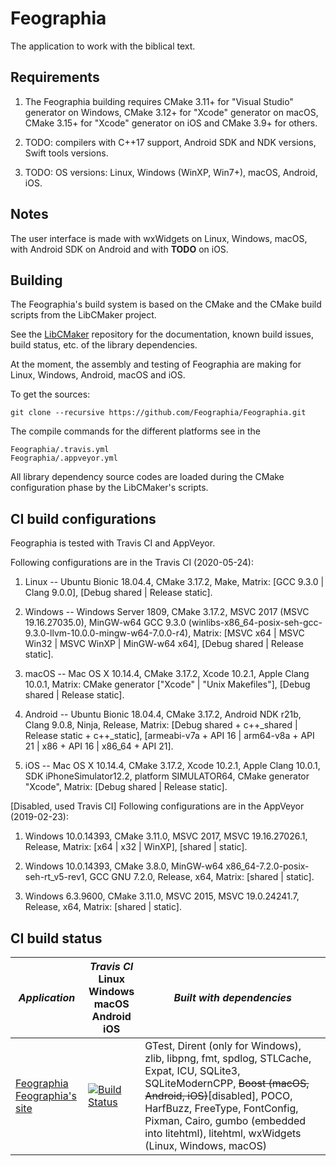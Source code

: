 # Feographia

The application to work with the biblical text.


## Requirements

1. The Feographia building requires CMake 3.11+ for "Visual Studio" generator on Windows, CMake 3.12+ for "Xcode" generator on macOS, CMake 3.15+ for "Xcode" generator on iOS and CMake 3.9+ for others.

2. TODO: compilers with C++17 support, Android SDK and NDK versions, Swift tools versions.

3. TODO: OS versions: Linux, Windows (WinXP, Win7+), macOS, Android, iOS.


## Notes

The user interface is made with wxWidgets on Linux, Windows, macOS, with Android SDK on Android and with __TODO__ on iOS.


## Building

The Feographia's build system is based on the CMake and the CMake build scripts from the LibCMaker project.

See the [LibCMaker](https://github.com/LibCMaker/LibCMaker) repository for the documentation, known build issues, build status, etc. of the library dependencies.

At the moment, the assembly and testing of Feographia are making for Linux, Windows, Android, macOS and iOS.

To get the sources:
```
git clone --recursive https://github.com/Feographia/Feographia.git
```

The compile commands for the different platforms see in the
```
Feographia/.travis.yml
Feographia/.appveyor.yml
```

All library dependency source codes are loaded during the CMake configuration phase by the LibCMaker's scripts.


## CI build configurations

Feographia is tested with Travis CI and AppVeyor.

Following configurations are in the Travis CI (2020-05-24):

1. Linux -- Ubuntu Bionic 18.04.4, CMake 3.17.2, Make, Matrix: [GCC 9.3.0 | Clang 9.0.0], [Debug shared | Release static].

2. Windows -- Windows Server 1809, CMake 3.17.2, MSVC 2017 (MSVC 19.16.27035.0), MinGW-w64 GCC 9.3.0 (winlibs-x86_64-posix-seh-gcc-9.3.0-llvm-10.0.0-mingw-w64-7.0.0-r4), Matrix: [MSVC x64 | MSVC Win32 | MSVC WinXP | MinGW-w64 x64], [Debug shared | Release static].

3. macOS -- Mac OS X 10.14.4, CMake 3.17.2, Xcode 10.2.1, Apple Clang 10.0.1, Matrix: CMake generator ["Xcode" | "Unix Makefiles"], [Debug shared | Release static].

4. Android -- Ubuntu Bionic 18.04.4, CMake 3.17.2, Android NDK r21b, Clang 9.0.8, Ninja, Release, Matrix: [Debug shared + c++_shared | Release static + c++_static], [armeabi-v7a + API 16 | arm64-v8a + API 21 | x86 + API 16 | x86_64 + API 21].

5. iOS -- Mac OS X 10.14.4, CMake 3.17.2, Xcode 10.2.1, Apple Clang 10.0.1, SDK iPhoneSimulator12.2, platform SIMULATOR64, CMake generator "Xcode", Matrix: [Debug shared | Release static].

[Disabled, used Travis CI] Following configurations are in the AppVeyor (2019-02-23):

1. Windows 10.0.14393, CMake 3.11.0, MSVC 2017, MSVC 19.16.27026.1, Release, Matrix: [x64 | x32 | WinXP], [shared | static].

2. Windows 10.0.14393, CMake 3.8.0, MinGW-w64 x86_64-7.2.0-posix-seh-rt_v5-rev1, GCC GNU 7.2.0, Release, x64, Matrix: [shared | static].

3. Windows 6.3.9600, CMake 3.11.0, MSVC 2015, MSVC 19.0.24241.7, Release, x64, Matrix: [shared | static].


## CI build status

 *Application*   | *Travis CI* <br> Linux <br> Windows <br> macOS <br> Android <br> iOS   | *Built with dependencies*
 --------------- | ---------------------------------------------------------------------- | ---------------------------
 [Feographia](https://github.com/Feographia/Feographia) <br> [Feographia's site](https://github.com/Feographia/Feographia) | [![Build Status](https://travis-ci.com/Feographia/Feographia.svg?branch=master)](https://travis-ci.com/Feographia/Feographia) | GTest, Dirent (only for Windows), zlib, libpng, fmt, spdlog, STLCache, Expat, ICU, SQLite3, SQLiteModernCPP, ~~Boost (macOS, Android, iOS)~~[disabled], POCO, HarfBuzz, FreeType, FontConfig, Pixman, Cairo, gumbo (embedded into litehtml), litehtml, wxWidgets (Linux, Windows, macOS)
